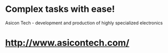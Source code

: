 # Complex tasks with ease!
Asicon Tech - development and production of highly specialized electronics
# http://www.asicontech.com/
